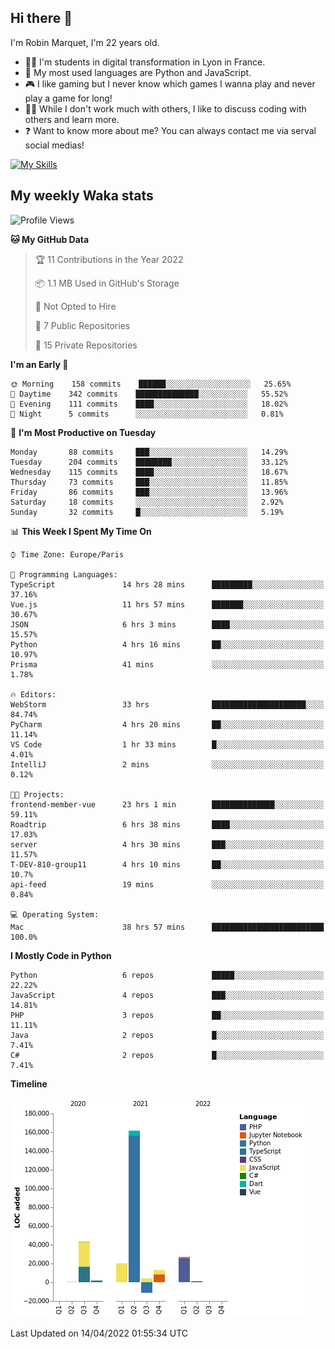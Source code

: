 ## Hi there 👋

I'm Robin Marquet, I'm 22 years old.

- 👨‍💻 I'm students in digital transformation in Lyon in France.
- 🌱 My most used languages are Python and JavaScript.
- 🎮 I like gaming but I never know which games I wanna play and never play a game for long!
- 👯‍♀️ While I don't work much with others, I like to discuss coding with others and learn more.
- ❓ Want to know more about me? You can always contact me via serval social medias!

[![My Skills](https://skillicons.dev/icons?i=js,html,css,docker,express,figma,firebase,graphql,mongodb,mysql,nodejs,py,react,ts,vue)](https://skillicons.dev)

## My weekly Waka stats

<!--START_SECTION:waka-->
![Profile Views](http://img.shields.io/badge/Profile%20Views-0-blue)

**🐱 My GitHub Data** 

> 🏆 11 Contributions in the Year 2022
 > 
> 📦 1.1 MB Used in GitHub's Storage 
 > 
> 🚫 Not Opted to Hire
 > 
> 📜 7 Public Repositories 
 > 
> 🔑 15 Private Repositories  
 > 
**I'm an Early 🐤** 

```text
🌞 Morning    158 commits    ██████░░░░░░░░░░░░░░░░░░░   25.65% 
🌆 Daytime    342 commits    ██████████████░░░░░░░░░░░   55.52% 
🌃 Evening    111 commits    ████░░░░░░░░░░░░░░░░░░░░░   18.02% 
🌙 Night      5 commits      ░░░░░░░░░░░░░░░░░░░░░░░░░   0.81%

```
📅 **I'm Most Productive on Tuesday** 

```text
Monday       88 commits     ███░░░░░░░░░░░░░░░░░░░░░░   14.29% 
Tuesday      204 commits    ████████░░░░░░░░░░░░░░░░░   33.12% 
Wednesday    115 commits    ████░░░░░░░░░░░░░░░░░░░░░   18.67% 
Thursday     73 commits     ███░░░░░░░░░░░░░░░░░░░░░░   11.85% 
Friday       86 commits     ███░░░░░░░░░░░░░░░░░░░░░░   13.96% 
Saturday     18 commits     ░░░░░░░░░░░░░░░░░░░░░░░░░   2.92% 
Sunday       32 commits     █░░░░░░░░░░░░░░░░░░░░░░░░   5.19%

```


📊 **This Week I Spent My Time On** 

```text
⌚︎ Time Zone: Europe/Paris

💬 Programming Languages: 
TypeScript               14 hrs 28 mins      █████████░░░░░░░░░░░░░░░░   37.16% 
Vue.js                   11 hrs 57 mins      ███████░░░░░░░░░░░░░░░░░░   30.67% 
JSON                     6 hrs 3 mins        ████░░░░░░░░░░░░░░░░░░░░░   15.57% 
Python                   4 hrs 16 mins       ██░░░░░░░░░░░░░░░░░░░░░░░   10.97% 
Prisma                   41 mins             ░░░░░░░░░░░░░░░░░░░░░░░░░   1.78%

🔥 Editors: 
WebStorm                 33 hrs              █████████████████████░░░░   84.74% 
PyCharm                  4 hrs 20 mins       ██░░░░░░░░░░░░░░░░░░░░░░░   11.14% 
VS Code                  1 hr 33 mins        █░░░░░░░░░░░░░░░░░░░░░░░░   4.01% 
IntelliJ                 2 mins              ░░░░░░░░░░░░░░░░░░░░░░░░░   0.12%

🐱‍💻 Projects: 
frontend-member-vue      23 hrs 1 min        ██████████████░░░░░░░░░░░   59.11% 
Roadtrip                 6 hrs 38 mins       ████░░░░░░░░░░░░░░░░░░░░░   17.03% 
server                   4 hrs 30 mins       ███░░░░░░░░░░░░░░░░░░░░░░   11.57% 
T-DEV-810-group11        4 hrs 10 mins       ██░░░░░░░░░░░░░░░░░░░░░░░   10.7% 
api-feed                 19 mins             ░░░░░░░░░░░░░░░░░░░░░░░░░   0.84%

💻 Operating System: 
Mac                      38 hrs 57 mins      █████████████████████████   100.0%

```

**I Mostly Code in Python** 

```text
Python                   6 repos             █████░░░░░░░░░░░░░░░░░░░░   22.22% 
JavaScript               4 repos             ███░░░░░░░░░░░░░░░░░░░░░░   14.81% 
PHP                      3 repos             ██░░░░░░░░░░░░░░░░░░░░░░░   11.11% 
Java                     2 repos             █░░░░░░░░░░░░░░░░░░░░░░░░   7.41% 
C#                       2 repos             █░░░░░░░░░░░░░░░░░░░░░░░░   7.41%

```


**Timeline**

![Chart not found](https://raw.githubusercontent.com/rmarquet21/rmarquet21/main/charts/bar_graph.png) 


 Last Updated on 14/04/2022 01:55:34 UTC
<!--END_SECTION:waka-->
